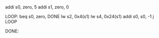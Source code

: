 addi s0, zero, 5
addi s1, zero, 0

LOOP:
beq  s0, zero, DONE
lw   s2, 0x4(s1)
lw   s4, 0x24(s1)
addi s0, s0, -1
j LOOP

DONE: